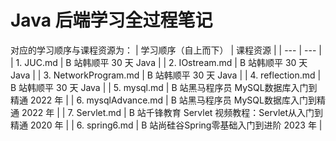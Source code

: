 # Java 后端学习全过程笔记
对应的学习顺序与课程资源为：
| 学习顺序（自上而下）    |      课程资源         |
| ---                   |         ---          |
| 1. JUC.md             | B 站韩顺平 30 天 Java |
| 2. IOstream.md        | B 站韩顺平 30 天 Java |
| 3. NetworkProgram.md  | B 站韩顺平 30 天 Java |
| 4. reflection.md      | B 站韩顺平 30 天 Java |
| 5. mysql.md           | B 站黑马程序员 MySQL数据库入门到精通 2022 年 |
| 6. mysqlAdvance.md    | B 站黑马程序员 MySQL数据库入门到精通 2022 年 |
| 7. Servlet.md         | B 站千锋教育 Servlet 视频教程：Servlet从入门到精通 2020 年 |
| 6. spring6.md         | B 站尚硅谷Spring零基础入门到进阶 2023 年 |